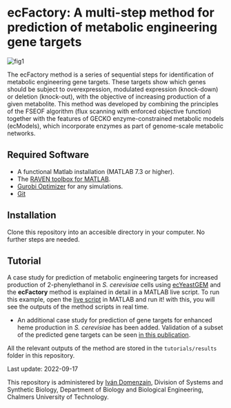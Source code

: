 # ecFactory: A multi-step method for prediction of metabolic engineering gene targets

![fig1](https://user-images.githubusercontent.com/26483972/175298382-c3ceb172-bf59-4eb7-85e6-aa0ec60928c9.jpg)

The ecFactory method is a series of sequential steps for identification of metabolic engineering gene targets. These targets show which genes should be subject to overexpression, modulated expression (knock-down) or deletion (knock-out), with the objective of increasing production of a given metabolite. This method was developed by combining the principles of the FSEOF algorithm (flux scanning with enforced objective function) together with the features of GECKO enzyme-constrained metabolic models (ecModels), which incorporate enzymes as part of genome-scale metabolic networks.

## Required Software
* A functional Matlab installation (MATLAB 7.3 or higher). 
* The [RAVEN toolbox for MATLAB](https://github.com/SysBioChalmers/RAVEN).
* [Gurobi Optimizer](http://www.gurobi.com/registration/download-reg) for any simulations.
* [Git](https://git-scm.com/downloads)

## Installation

Clone this repository into an accesible directory in your computer. No further steps are needed.

## Tutorial

A case study for prediction of metabolic engineering targets for increased production of 2-phenylethanol in *S. cerevisiae* cells using [ecYeastGEM](https://github.com/SysBioChalmers/yeast-GEM) and the **ecFactory** method is explained in detail in a MATLAB live script. To run this example, open the [live script](https://github.com/SysBioChalmers/ecFactory-case-studies/blob/main/code/find_gene_targets.mlx) in MATLAB and run it! with this, you will see the outputs of the method scripts in real time. 

* An additional case study for prediction of gene targets for enhanced heme production in *S. cerevisiae* has been added. Validation of a subset of the predicted gene targets can be seen [in this publication](https://doi.org/10.1073/pnas.2108245119).

All the relevant outputs of the method are stored in the `tutorials/results` folder in this repository.

Last update: 2022-09-17

This repository is administered by [Iván Domenzain](https://github.com/IVANDOMENZAIN), Division of Systems and Synthetic Biology, Department of Biology and Biological Engineering, Chalmers University of Technology.

